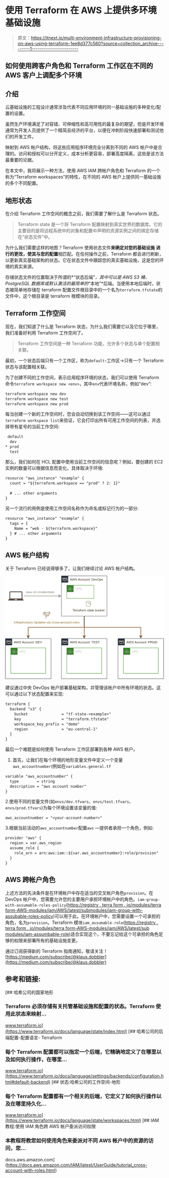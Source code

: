# 使用 Terraform 在 AWS 上提供多环境基础设施

> 原文：<https://itnext.io/multi-environment-infrastructure-provisioning-on-aws-using-terraform-1ee8d377c560?source=collection_archive---------1----------------------->

## 如何使用跨客户角色和 Terraform 工作区在不同的 AWS 客户上调配多个环境

## 介绍

云基础设施的工程设计通常涉及代表不同应用环境的同一基础设施的多种变化/配置的设置。

虽然生产环境满足了对容错、可伸缩性和高可用性的最复杂的期望，但是开发环境通常为开发人员提供了一个精简且经济的平台，以便在冲刺阶段快速部署和测试他们的开发工件。

映射到 AWS 帐户结构，将这些应用程序环境完全分离到不同的 AWS 帐户中是合理的。访问和授权可以分开定义，成本分析更容易，部署高度隔离，这些是该方法最重要的论据。

在本文中，我将展示一种方法，使用 AWS IAM 跨帐户角色和 Terraform 的一个称为“Terraform workspaces”的特性，在不同的 AWS 帐户上提供同一基础设施的多个不同配置。

## 地形状态

在介绍 Terraform 工作空间的概念之前，我们需要了解什么是 Terraform 状态。

> Terraform state 是一个将 Terraform 配置映射到真实世界的数据库。它的主要目的是将远程系统中的对象和配置中声明的资源实例之间的绑定存储在“状态文件”中。

为什么我们需要这样的地图？Terraform 使用状态文件**来确定对您的基础设施** **进行的更改，使其与您的配置**相匹配。在任何操作之前，Terraform 都会进行刷新，以更新真实基础架构的状态。它在状态文件中跟踪您的真实基础设施，这是您的环境的真实来源。

存储状态文件的位置取决于所谓的*“状态后端”*，其中可以是 AWS S3 桶、PostgreSQL 数据库或默认激活的最简单的*“本地”*后端。当使用本地后端时，状态被简单地存储在 terraform 配置文件根目录中的一个名为`terraform.tfstate`的文件中，这个根目录是 terraform 根模块的目录。

## Terraform 工作空间

现在，我们知道了什么是 Terraform 状态，为什么我们需要它以及它位于哪里，我们准备好利用 Terraform 工作空间了。

> Terraform 工作空间是一种 Terraform 功能，允许多个状态与单个配置相关联。

最初，一个状态后端只有一个工作区，称为`default`-工作区→只有一个 Terraform 状态与该配置相关联。

为了创建不同的工作空间，表示应用程序环境的状态，我们可以使用 Terraform 命令`terraform workspace new <env>`，其中`env`代表环境名称，例如“dev”:

```
terraform workspace new dev
terraform workspace new test
terraform workspace new prod
```

每当创建一个新的工作空间时，您会自动切换到该工作空间——这可以通过`terraform workspace list`来验证，它会打印出所有可用工作空间的列表，并选择带有星号的当前工作空间:

```
 default
  dev
* prod
  test
```

那么，我们如何在 HCL 配置中使用当前工作空间的信息呢？例如，要创建的 EC2 实例的数量可以根据信息而变化，具体取决于环境:

```
resource "aws_instance" "example" {
  count = "${terraform.workspace == "prod" ? 2: 1}"

  # ... other arguments
}
```

另一个流行的用例是使用工作空间名称作为命名或标记行为的一部分:

```
resource "aws_instance" "example" {
  tags = {
    Name = "web - ${terraform.workspace}"
  } # ... other arguments
}
```

## AWS 帐户结构

关于 Terraform 已经说得够多了，让我们继续讨论 AWS 帐户结构。

![](img/2b2c1a80407439a6d8267e26b457e6b8.png)

建议通过中央 DevOps 帐户部署基础架构，并管理该帐户中所有环境的状态。这可以通过以下状态配置来实现:

```
terraform {
  backend "s3" {
    bucket               = "tf-state-<example>"
    key                  = "terraform.tfstate"
    workspace_key_prefix = "demo"
    region               = "eu-central-1"
  }
}
```

最后一个难题是如何使用 Terraform 工作区部署到各种 AWS 帐户。

1.  首先，让我们在每个环境的地形变量文件中定义一个变量`aws_accountnumber`(例如在`variables.general.tf`

```
variable "aws_accountnumber" {
  type        = string
  description = "aws account number"
}
```

2.使用不同的变量文件(如`envs/dev.tfvars`、`envs/test.tfvars`、`envs/prod.tfvars`)为每个环境设置该变量的值:

```
aws_accountnumber = "<your-account-number>"
```

3.根据当前活动的`aws_accountnumber`配置`aws` —提供者承担一个角色，例如:

```
provider "aws" {
  region = var.aws_region
  assume_role {
    role_arn = arn:aws:iam::${var.aws_accountnumber}:role/provision"
  }
}
```

## AWS 跨帐户角色

上述方法的先决条件是在环境帐户中存在适当的交叉帐户角色`provision`。在 DevOps 帐户中，您需要允许您的主要用户承担环境帐户中的角色。`iam-group-with-assumable-roles-policy`([https://registry . terra form . io/modules/terra form-AWS-modules/iam/AWS/latest/submodules/iam-group-with-assubable-roles-policy](https://registry.terraform.io/modules/terraform-aws-modules/iam/aws/latest/submodules/iam-group-with-assumable-roles-policy))可以用于此。在环境帐户中，您需要设置一个可承担的角色，名为`provision`。Terraform 模块`iam_assumable-role`([https://registry . terra form . io/modules/terra form-AWS-modules/iam/AWS/latest/sub modules/iam-assumbable-role](https://registry.terraform.io/modules/terraform-aws-modules/iam/aws/latest/submodules/iam-assumable-role))适合实现这个。不要忘记给这个可承担的角色足够的权限来部署所有的基础设施变更。

通过订阅获得新的 Terraform 指南通知，敬请关注！[https://medium.com/subscribe/@klaus.dobbler](https://medium.com/subscribe/@klaus.dobbler)

## 参考和链接:

[](https://www.terraform.io/docs/language/state/index.html) [## 哈希公司的国家地形

### Terraform 必须存储有关托管基础设施和配置的状态。Terraform 使用此状态来映射…

www.terraform.io](https://www.terraform.io/docs/language/state/index.html) [](https://www.terraform.io/docs/language/settings/backends/configuration.html#default-backend) [## 哈希公司的后端配置-配置语言- Terraform

### 每个 Terraform 配置都可以指定一个后端，它精确地定义了在哪里以及如何执行操作，在哪里…

www.terraform.io](https://www.terraform.io/docs/language/settings/backends/configuration.html#default-backend) [](https://www.terraform.io/docs/language/state/workspaces.html) [## 状态:哈希公司的工作空间-地形

### 每个 Terraform 配置都有一个相关的后端，它定义了如何执行操作以及在哪里持久化…

www.terraform.io](https://www.terraform.io/docs/language/state/workspaces.html) [](https://docs.aws.amazon.com/IAM/latest/UserGuide/tutorial_cross-account-with-roles.html) [## IAM 教程:使用 IAM 角色跨 AWS 帐户委派访问权限

### 本教程将教您如何使用角色来委派对不同 AWS 帐户中的资源的访问，您…

docs.aws.amazon.com](https://docs.aws.amazon.com/IAM/latest/UserGuide/tutorial_cross-account-with-roles.html)